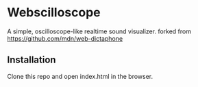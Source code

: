 # Webscilloscope

A simple, oscilloscope-like realtime sound visualizer.
forked from https://github.com/mdn/web-dictaphone

## Installation
Clone this repo and open index.html in the browser.
